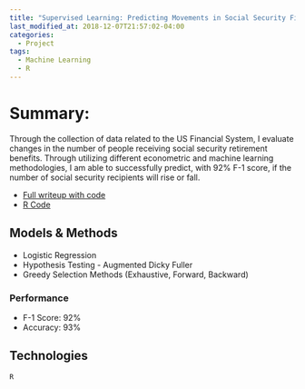 ```yaml
---
title: "Supervised Learning: Predicting Movements in Social Security Filings "
last_modified_at: 2018-12-07T21:57:02-04:00
categories:
  - Project
tags:
  - Machine Learning
  - R
---
```

# Summary:
Through the collection of data related to the US Financial System, I evaluate changes in the number of people receiving social security retirement benefits. Through utilizing different econometric and machine learning methodologies, I am able to successfully predict, with 92% F-1 score, if the number of social security recipients will rise or fall.

* [Full writeup with code](https://quantchris.com/assets/ml/sup_ss/ss_ml.pdf)
* [R Code](https://quantchris.com/assets/ml/sup_ss/ss_ml.R)

## Models & Methods
* Logistic Regression
* Hypothesis Testing - Augmented Dicky Fuller
* Greedy Selection Methods (Exhaustive, Forward, Backward)

### Performance
* F-1 Score: 92%
* Accuracy: 93%

## Technologies
`R`
